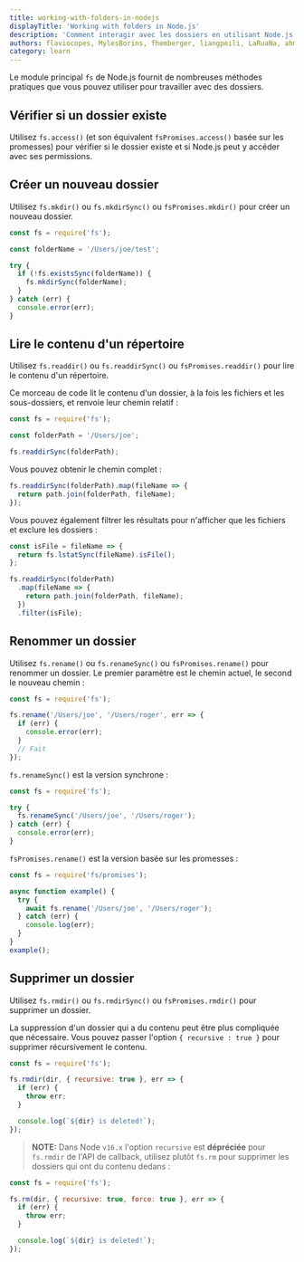 ```yaml
---
title: working-with-folders-in-nodejs
displayTitle: 'Working with folders in Node.js'
description: 'Comment interagir avec les dossiers en utilisant Node.js'
authors: flaviocopes, MylesBorins, fhemberger, liangpeili, LaRuaNa, ahmadawais, clean99
category: learn
---
```


Le module principal `fs` de Node.js fournit de nombreuses méthodes pratiques que vous pouvez utiliser pour travailler avec des dossiers.

## Vérifier si un dossier existe

Utilisez `fs.access()` (et son équivalent `fsPromises.access()` basée sur les promesses) pour vérifier si le dossier existe et si Node.js peut y accéder avec ses permissions.

## Créer un nouveau dossier

Utilisez `fs.mkdir()` ou `fs.mkdirSync()` ou `fsPromises.mkdir()` pour créer un nouveau dossier.

```js
const fs = require('fs');

const folderName = '/Users/joe/test';

try {
  if (!fs.existsSync(folderName)) {
    fs.mkdirSync(folderName);
  }
} catch (err) {
  console.error(err);
}
```

## Lire le contenu d'un répertoire

Utilisez `fs.readdir()` ou `fs.readdirSync()` ou `fsPromises.readdir()` pour lire le contenu d'un répertoire.

Ce morceau de code lit le contenu d'un dossier, à la fois les fichiers et les sous-dossiers, et renvoie leur chemin relatif :

```js
const fs = require('fs');

const folderPath = '/Users/joe';

fs.readdirSync(folderPath);
```

Vous pouvez obtenir le chemin complet :

```js
fs.readdirSync(folderPath).map(fileName => {
  return path.join(folderPath, fileName);
});
```

Vous pouvez également filtrer les résultats pour n'afficher que les fichiers et exclure les dossiers :

```js
const isFile = fileName => {
  return fs.lstatSync(fileName).isFile();
};

fs.readdirSync(folderPath)
  .map(fileName => {
    return path.join(folderPath, fileName);
  })
  .filter(isFile);
```

## Renommer un dossier

Utilisez `fs.rename()` ou `fs.renameSync()` ou `fsPromises.rename()` pour renommer un dossier. Le premier paramètre est le chemin actuel, le second le nouveau chemin :

```js
const fs = require('fs');

fs.rename('/Users/joe', '/Users/roger', err => {
  if (err) {
    console.error(err);
  }
  // Fait
});
```

`fs.renameSync()` est la version synchrone :

```js
const fs = require('fs');

try {
  fs.renameSync('/Users/joe', '/Users/roger');
} catch (err) {
  console.error(err);
}
```

`fsPromises.rename()` est la version basée sur les promesses :

```js
const fs = require('fs/promises');

async function example() {
  try {
    await fs.rename('/Users/joe', '/Users/roger');
  } catch (err) {
    console.log(err);
  }
}
example();
```

## Supprimer un dossier

Utilisez `fs.rmdir()` ou `fs.rmdirSync()` ou `fsPromises.rmdir()` pour supprimer un dossier.

La suppression d'un dossier qui a du contenu peut être plus compliquée que nécessaire. Vous pouvez passer l'option `{ recursive : true }` pour supprimer récursivement le contenu.

```js
const fs = require('fs');

fs.rmdir(dir, { recursive: true }, err => {
  if (err) {
    throw err;
  }

  console.log(`${dir} is deleted!`);
});
```

> **NOTE:** Dans Node `v16.x` l'option `recursive` est **dépréciée** pour `fs.rmdir` de l'API de callback, utilisez plutôt `fs.rm` pour supprimer les dossiers qui ont du contenu dedans :

```js
const fs = require('fs');

fs.rm(dir, { recursive: true, force: true }, err => {
  if (err) {
    throw err;
  }

  console.log(`${dir} is deleted!`);
});
```
